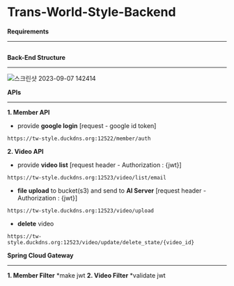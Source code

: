 # Trans-World-Style-Backend

**Requirements**
*******
```

```

**Back-End Structure**
*******
![스크린샷 2023-09-07 142414](https://github.com/Trans-World-Style/Trans-World-Style-Backend/assets/124111142/4cd7dc74-8573-4c53-93ad-b3bfcab1e959)

**APIs**
*******

**1. Member API**
* provide **google login** [request - google id token]
```
https://tw-style.duckdns.org:12522/member/auth
```

**2. Video API**
* provide **video list** [request header - Authorization : {jwt}]
```
https://tw-style.duckdns.org:12523/video/list/email
```
* **file upload** to bucket(s3) and send to **AI Server** [request header - Authorization : {jwt}]
```
https://tw-style.duckdns.org:12523/video/upload
```
* **delete** video
```
https://tw-style.duckdns.org:12523/video/update/delete_state/{video_id}
```

**Spring Cloud Gateway**
*******
**1. Member Filter**
*make jwt
**2. Video Filter**
*validate jwt




